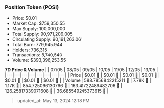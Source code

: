 
  ### Position Token (POSI)
  - Price: $0.01
  - Market Cap: $759,350.55
  - Max Supply: 100,000,000
  - Total Supply: 90,971,209.005
  - Circulating Supply: 90,191,263.061
  - Total Burn: 779,945.944
  - Holders: 736,315
  - Transactions: 5,740,540
  - Volume: $393,396,253.55

  **7D Price & Volume**
  | | 07&#x2F;05 | 08&#x2F;05 | 09&#x2F;05 | 10&#x2F;05 | 11&#x2F;05 | 12&#x2F;05 | 13&#x2F;05 |
  |---|---|---|---|---|---|---|---|
  | Price | $0.01 🚀 | $0.01 🚀 | $0.01 🚀 | $0.01 🔻 | $0.01 🔻 | $0.01 🚀 | $0.01 🚀 |
  | Volume | 588.7856842215211 🔻 | 7.78K 🚀 | 1.17K 🔻 | 854.725096130766 🔻 | 163.41722489482706 🔻 | 126.25817339071608 🔻 | 36.685549245373615 🔻 |

  > updated_at: May 13, 2024 12:18 PM

